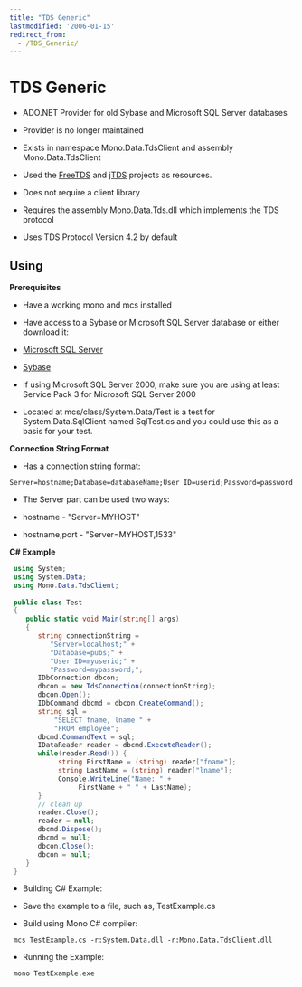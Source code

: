```yaml
---
title: "TDS Generic"
lastmodified: '2006-01-15'
redirect_from:
  - /TDS_Generic/
---
```


TDS Generic
===========

-   ADO.NET Provider for old Sybase and Microsoft SQL Server databases

-   Provider is no longer maintained

-   Exists in namespace Mono.Data.TdsClient and assembly Mono.Data.TdsClient

-   Used the [FreeTDS](http://www.freetds.org/) and [jTDS](http://jtds.sourceforge.net/) projects as resources.

-   Does not require a client library

-   Requires the assembly Mono.Data.Tds.dll which implements the TDS protocol

-   Uses TDS Protocol Version 4.2 by default

Using
-----

**Prerequisites**

-   Have a working mono and mcs installed

-   Have access to a Sybase or Microsoft SQL Server database or either download it:

-   [Microsoft SQL Server](http://www.microsoft.com/sql/default.asp)

-   [Sybase](http://www.sybase.com/downloads)

-   If using Microsoft SQL Server 2000, make sure you are using at least Service Pack 3 for Microsoft SQL Server 2000

-   Located at mcs/class/System.Data/Test is a test for System.Data.SqlClient named SqlTest.cs and you could use this as a basis for your test.

**Connection String Format**

-   Has a connection string format:

<!-- -->

    Server=hostname;Database=databaseName;User ID=userid;Password=password

-   The Server part can be used two ways:

-   hostname - "Server=MYHOST"

-   hostname,port - "Server=MYHOST,1533"

**C# Example**

``` csharp
 using System;
 using System.Data;
 using Mono.Data.TdsClient;
 
 public class Test
 {
    public static void Main(string[] args)
    {
       string connectionString =
          "Server=localhost;" +
          "Database=pubs;" +
          "User ID=myuserid;" +
          "Password=mypassword;";
       IDbConnection dbcon;
       dbcon = new TdsConnection(connectionString);
       dbcon.Open();
       IDbCommand dbcmd = dbcon.CreateCommand();
       string sql =
           "SELECT fname, lname " +
           "FROM employee";
       dbcmd.CommandText = sql;
       IDataReader reader = dbcmd.ExecuteReader();
       while(reader.Read()) {
            string FirstName = (string) reader["fname"];
            string LastName = (string) reader["lname"];
            Console.WriteLine("Name: " +
                 FirstName + " " + LastName);
       }
       // clean up
       reader.Close();
       reader = null;
       dbcmd.Dispose();
       dbcmd = null;
       dbcon.Close();
       dbcon = null;
    }
 }
```

-   Building C# Example:

-   Save the example to a file, such as, TestExample.cs

-   Build using Mono C# compiler:

<!-- -->

     mcs TestExample.cs -r:System.Data.dll -r:Mono.Data.TdsClient.dll

-   Running the Example:

<!-- -->

     mono TestExample.exe
